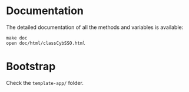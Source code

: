 # Documentation
The detailed documentation of all the methods and variables is available:
```
make doc
open doc/html/classCybSSO.html
```

# Bootstrap

Check the `template-app/` folder.
